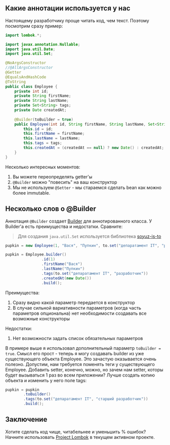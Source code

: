 ## Какие аннотации используется у нас
Настоящему разработчику проще читать код, чем текст. Поэтому посмотрим сразу пример:

```java
import lombok.*;

import javax.annotation.Nullable;
import java.util.Date;
import java.util.Set;

@NoArgsConstructor
//@AllArgsConstructor 
@Getter
@EqualsAndHashCode
@ToString
public class Employee {
    private int id;
    private String firstName;
    private String lastName;
    private Set<String> tags;
    private Date createdAt;
    
    @Builder(toBuilder = true)
    public Employee(int id, String firstName, String lastName, Set<String> tags, @Nullable Date createdAt) {
        this.id = id;
        this.firstName = firstName;
        this.lastName = lastName;
        this.tags = tags;
        this.createdAt = (createdAt == null) ? new Date() : createdAt;
    }
}
```

Несколько интересных моментов:
1. Вы можете переопределять getter'ы
2. `@Builder` можно "повесить" на ваш конструктор
3. Мы не используем `@Setter` - мы стараемся сделать bean как можно более immutable. 


## Несколько слов о @Builder
Аннотация `@Builder` создает [Builder](https://ru.wikipedia.org/wiki/%D0%A1%D1%82%D1%80%D0%BE%D0%B8%D1%82%D0%B5%D0%BB%D1%8C_(%D1%88%D0%B0%D0%B1%D0%BB%D0%BE%D0%BD_%D0%BF%D1%80%D0%BE%D0%B5%D0%BA%D1%82%D0%B8%D1%80%D0%BE%D0%B2%D0%B0%D0%BD%D0%B8%D1%8F)) для аннотированного класса. У Builder'а есть преимущества и недостатки. Сравните:

> Для создания `java.util.Set` используется библиотека [soyuz-is-to](https://github.com/thedocs-io/soyuz-is-to)

```java
pupkin = new Employee(1, "Вася", "Пупкин", to.set("депаратамент IT", "разработчик"), new Date());
```

```java
pupkin = Employee.builder()
                .id(1)
                .firstName("Вася")
                .lastName("Пупкин")
                .tags(to.set("депаратамент IT", "разработчик"))
                .createdAt(new Date())
                .build();
```

Преимущества:
 1. Сразу видно какой параметр передается в конструктор
 2. В случае сильной вариативности параметров (когда часть параметров опциональна) нет необходимости создавать все возможные конструкторы
 
Недостатки:
 1. Нет возможности задать список обязательных параметров
 
В примере выше я использовал дополнительный параметр `toBuilder = true`. Смысл его прост - теперь я могу создавать builder из уже существующего объекта Employee.
Это зачастую оказывается очень полезно. Допустим, нам требуется поменять теги у существующего Employee.
Добавить setter, конечно, можно, но зачем нам setter, которы будет вызываться 1 раз во всем приложении? Лучше создать копию объекта и изменить у него поле tags:
```java
pupkin = pupkin
        .toBuilder()
        .tags(to.set("депаратамент IT", "старший разработчик"))
        .build();
```


## Заключение
Хотите сделать код чище, читабельнее и уменьшить % ошибок? Начните использовать [Project Lombok](https://projectlombok.org/) в текущем активном проекте.